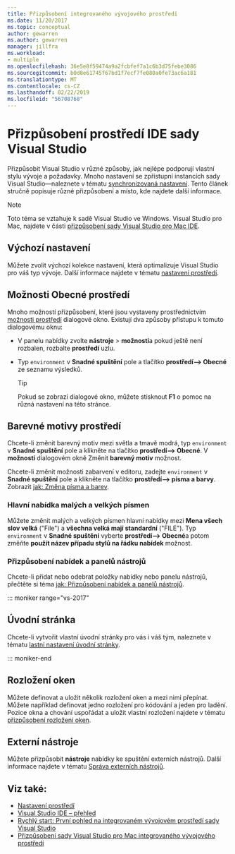 ```yaml
---
title: Přizpůsobení integrovaného vývojového prostředí
ms.date: 11/20/2017
ms.topic: conceptual
author: gewarren
ms.author: gewarren
manager: jillfra
ms.workload:
- multiple
ms.openlocfilehash: 36e5e8f59474a9a2fcbfef7a1c6b3d75febe3086
ms.sourcegitcommit: b0d8e61745f67bd1f7ecf7fe080a0fe73ac6a181
ms.translationtype: MT
ms.contentlocale: cs-CZ
ms.lasthandoff: 02/22/2019
ms.locfileid: "56708768"
---
```

# <a name="personalize-the-visual-studio-ide"></a>Přizpůsobení prostředí IDE sady Visual Studio

Přizpůsobit Visual Studio v různé způsoby, jak nejlépe podporují vlastní stylu vývoje a požadavky. Mnoho nastavení se zpřístupní instancích sady Visual Studio&mdash;naleznete v tématu [synchronizovaná nastavení](../ide/synchronized-settings-in-visual-studio.md). Tento článek stručně popisuje různé přizpůsobení a místo, kde najdete další informace.

> [!NOTE]
> Toto téma se vztahuje k sadě Visual Studio ve Windows. Visual Studio pro Mac, najdete v části [přizpůsobení sady Visual Studio pro Mac IDE](/visualstudio/mac/customizing-the-ide).

## <a name="default-settings"></a>Výchozí nastavení

Můžete zvolit výchozí kolekce nastavení, která optimalizuje Visual Studio pro váš typ vývoje. Další informace najdete v tématu [nastavení prostředí](environment-settings.md).

## <a name="general-environment-options"></a>Možnosti Obecné prostředí

Mnoho možností přizpůsobení, které jsou vystaveny prostřednictvím [možnosti prostředí](../ide/reference/environment-options-dialog-box.md) dialogové okno. Existují dva způsoby přístupu k tomuto dialogovému oknu:

- V panelu nabídky zvolte **nástroje** > **možnosti**a pokud ještě není rozbalen, rozbalte **prostředí** uzlu.

- Typ `environment` v **Snadné spuštění** pole a tlačítko **prostředí--> Obecné** ze seznamu výsledků.

   > [!TIP]
   > Pokud se zobrazí dialogové okno, můžete stisknout **F1** o pomoc na různá nastavení na této stránce.

## <a name="environment-color-themes"></a>Barevné motivy prostředí

Chcete-li změnit barevný motiv mezi světla a tmavě modrá, typ `environment` v **Snadné spuštění** pole a klikněte na tlačítko **prostředí--> Obecné**. V **možnosti** dialogovém okně Změnit **barevný motiv** možnost.

Chcete-li změnit možnosti zabarvení v editoru, zadejte `environment` v **Snadné spuštění** pole a klikněte na tlačítko **prostředí--> písma a barvy**. Zobrazit [jak: Změna písma a barev](../ide/how-to-change-fonts-and-colors-in-visual-studio.md).

### <a name="main-menu-casing"></a>Hlavní nabídka malých a velkých písmen

Můžete změnit malých a velkých písmen hlavní nabídky mezi **Mena všech slov velká** ("File") a **všechna velká mají standardní** ("FILE"). Typ `environment` v **Snadné spuštění** vyberte **prostředí--> Obecné**a potom změňte **použít název případu stylů na řádku nabídek** možnost.

### <a name="customize-menus-and-toolbars"></a>Přizpůsobení nabídek a panelů nástrojů

Chcete-li přidat nebo odebrat položky nabídky nebo panelu nástrojů, přečtěte si téma [jak: Přizpůsobení nabídek a panelů nástrojů](../ide/how-to-customize-menus-and-toolbars-in-visual-studio.md).

::: moniker range="vs-2017"

## <a name="start-page"></a>Úvodní stránka

Chcete-li vytvořit vlastní úvodní stránky pro vás i váš tým, naleznete v tématu [lastní nastavení úvodní stránky](../ide/customizing-the-start-page-for-visual-studio.md).

::: moniker-end

## <a name="window-layouts"></a>Rozložení oken

Můžete definovat a uložit několik rozložení oken a mezi nimi přepínat. Můžete například definovat jedno rozložení pro kódování a jeden pro ladění. Pozice okna a chování uspořádat a uložit vlastní rozložení najdete v tématu [přizpůsobení rozložení oken](../ide/customizing-window-layouts-in-visual-studio.md).

## <a name="external-tools"></a>Externí nástroje

Můžete přizpůsobit **nástroje** nabídky ke spuštění externích nástrojů. Další informace najdete v tématu [Správa externích nástrojů](../ide/managing-external-tools.md).

## <a name="see-also"></a>Viz také:

- [Nastavení prostředí](environment-settings.md)
- [Visual Studio IDE – přehled](../get-started/visual-studio-ide.md)
- [Rychlý start: První pohled na integrovaném vývojovém prostředí sady Visual Studio](../ide/quickstart-ide-orientation.md)
- [Přizpůsobení sady Visual Studio pro Mac integrovaného vývojového prostředí](/visualstudio/mac/customizing-the-ide)